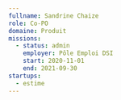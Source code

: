 ```yaml
---
fullname: Sandrine Chaize
role: Co-PO
domaine: Produit
missions:
  - status: admin
    employer: Pôle Emploi DSI
    start: 2020-11-01
    end: 2021-09-30
startups:
  - estime
---
```

